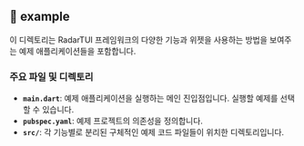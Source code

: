 ## 📁 example

이 디렉토리는 RadarTUI 프레임워크의 다양한 기능과 위젯을 사용하는 방법을 보여주는 예제 애플리케이션들을 포함합니다.

### 주요 파일 및 디렉토리

- **`main.dart`**: 예제 애플리케이션을 실행하는 메인 진입점입니다. 실행할 예제를 선택할 수 있습니다.
- **`pubspec.yaml`**: 예제 프로젝트의 의존성을 정의합니다.
- **`src/`**: 각 기능별로 분리된 구체적인 예제 코드 파일들이 위치한 디렉토리입니다.
